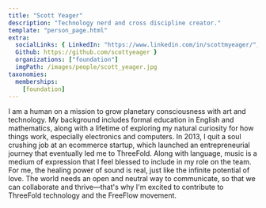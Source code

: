 ```yaml
---
title: "Scott Yeager"
description: "Technology nerd and cross discipline creator."
template: "person_page.html"
extra:
  socialLinks: { LinkedIn: "https://www.linkedin.com/in/scottmyeager/",
  Github: https://github.com/scottyeager }
  organizations: ["foundation"]
  imgPath: /images/people/scott_yeager.jpg
taxonomies:
  memberships:
    [foundation]
---
```


I am a human on a mission to grow planetary consciousness with art and technology. My background includes formal education in English and mathematics, along with a lifetime of exploring my natural curiosity for how things work, especially electronics and computers. In 2013, I quit a soul crushing job at an ecommerce startup, which launched an entrepreneurial journey that eventually led me to ThreeFold. Along with language, music is a medium of expression that I feel blessed to include in my role on the team. For me, the healing power of sound is real, just like the infinite potential of love. The world needs an open and neutral way to communicate, so that we can collaborate and thrive—that's why I'm excited to contribute to ThreeFold technology and the FreeFlow movement.